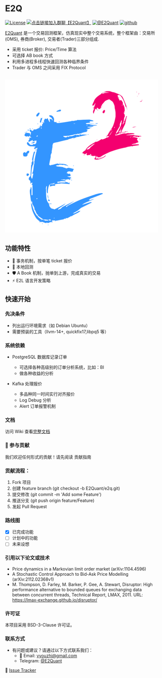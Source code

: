 # E2Q

[![License](https://img.shields.io/badge/license-BSD--3--Clause-blue?style=flat-square)](LICENSE)
[![点击链接加入群聊【E2Quant】](https://img.shields.io/badge/QQ%E7%BE%A4-995910672-green)](https://qm.qq.com/q/isPUXV7sdO)
[![@E2Quant](https://img.shields.io/badge/Telegram-2CA5E0?style=flat-squeare&logo=telegram&logoColor=white)](https://t.me/+FL19RxoJpztmY2E5)
[![github](https://img.shields.io/github/followers/E2Quant)](github)


[E2Quant](https://github.com/E2Quant) 是一个交易回测框架，仿真现实中整个交易系统，整个框架由：交易所(OMS), 券商(Broker), 交易者(Trader)三部分组成.

- 采用 ticket 报价: Price/Time 算法
- 可选择 AB book 方式
- 利用多进程多线程快速回测各种临界条件
- Trader 与 OMS 之间采用 FIX Protocol

![Logo](./e2q_512.png)
---

## 功能特性

- 🚀 事务机制，按单笔 ticket 报价
- 🔧 本地回测
- 🛡️ A Book 机制，抛单到上游，完成真实的交易
- ⚡ E2L 语言开发策略

## 快速开始

### 先决条件

- 列出运行环境需求（如 Debian Ubuntu）
- 需要预装的工具（llvm-14+, quickfix17,libpq5 等）

### 系统依赖

- PostgreSQL 数据库记录订单
    - 可选择各种高级别的订单分析系统，比如：BI
    - 做各种收益的分析

- Kafka 处理报价
    - 多品种同一时间实行对齐报价
    - Log Debug 分析
    - Alert 订单报警机制



### 文档
访问 Wiki 查看[完整文档](https://github.com/E2Quant/e2q_doc)
### 🤝 参与贡献
我们欢迎任何形式的贡献！请先阅读 贡献指南

### 贡献流程：

1. Fork 项目
2. 创建 feature branch (git checkout -b E2Quant/e2q.git)
3. 提交修改 (git commit -m 'Add some Feature')
4. 推送分支 (git push origin feature/Feature)
5. 发起 Pull Request

### 路线图
- [x] 已完成功能
- [ ] 计划中的功能
- [ ] 未来设想

### 引用以下论文或技术
- Price dynamics in a Markovian limit order market (arXiv:1104.4596)
- A Stochastic Control Approach to Bid-Ask Price Modelling (arXiv:2112.02368v1)
- M. Thompson, D. Farley, M. Barker, P. Gee, A. Stewart, Disruptor: High performance alternative to bounded queues for exchanging data between concurrent threads, Technical Report, LMAX, 2011. URL: https://lmax-exchange.github.io/disruptor/

### 许可证
本项目采用 BSD-3-Clause 许可证。

### 联系方式

- 有问题或建议？请通过以下方式联系我们：
    - 📧 Email: vyouzhi@gmail.com
    - Telegram: [@E2Quant](https://t.me/e2quant_from_github)

🐞  [Issue Tracker](https://github.com/E2Quant/e2q/issues) 